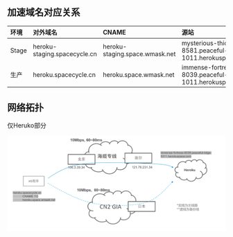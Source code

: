 
## 加速域名对应关系 

环境| 对外域名 | CNAME | 源站  | 备注
:--- | :--- | :--- | :--- | :---
Stage | heroku-staging.spacecycle.cn | heroku-staging.space.wmask.net | mysterious-thicket-8581.peaceful-ridge-1011.herokuspace.com | HTTS 443
生产 | heroku.spacecycle.cn | heroku.space.wmask.net | immense-fortress-8039.peaceful-ridge-1011.herokuspace.com | HTTS 443

<!--
开发 | https://taishan-dev.herokuapp.com | https://taishan-dev.space.wmask.net:4501 | 
测试 | https://taishan-test.herokuapp.com | https://taishan-test.space.wmask.net:4501 | 
UAT | https://taishan-staging.herokuapp.com | https://taishan-staging.space.wmask.net:4501 | 
生产 | https://taishan.herokuapp.com/ | https://taishan.space.wmask.net:4501 | 
-->

## 网络拓扑

仅Heruko部分

<img src="./topology2.png">
